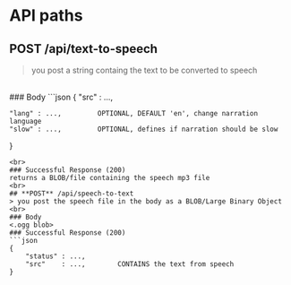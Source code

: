 # API paths

## **POST** /api/text-to-speech
> you post a string containg the text to be converted to speech
<br>
### Body
```json
{
	"src"  : ...,         
	
	"lang" : ...,         OPTIONAL, DEFAULT 'en', change narration language
	"slow" : ...,         OPTIONAL, defines if narration should be slow
}
```
<br>
### Successful Response (200)
returns a BLOB/file containing the speech mp3 file
<br>
## **POST** /api/speech-to-text
> you post the speech file in the body as a BLOB/Large Binary Object
<br>
### Body
<.ogg blob>
### Successful Response (200)
```json
{
	"status" : ..., 
	"src"    : ...,        CONTAINS the text from speech
}
```

